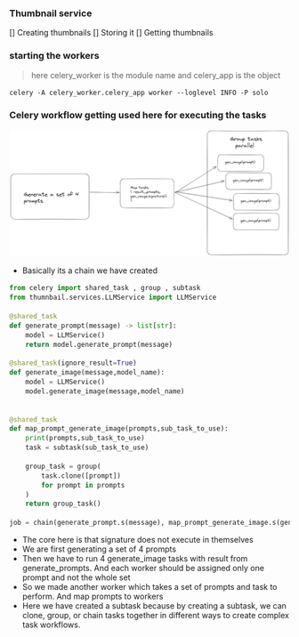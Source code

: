 ### Thumbnail service

[] Creating thumbnails
[] Storing it
[] Getting thumbnails

### starting the workers

> here celery_worker is the module name and celery_app is the object
```
celery -A celery_worker.celery_app worker --loglevel INFO -P solo
```

### Celery workflow getting used here for executing the tasks
![alt text](woker_chain.png)

* Basically its a chain we have created
```python
from celery import shared_task , group , subtask
from thumnbail.services.LLMService import LLMService

@shared_task
def generate_prompt(message) -> list[str]:
    model = LLMService()
    return model.generate_prompt(message)

@shared_task(ignore_result=True)
def generate_image(message,model_name):
    model = LLMService()
    model.generate_image(message,model_name)


@shared_task 
def map_prompt_generate_image(prompts,sub_task_to_use):
    print(prompts,sub_task_to_use)
    task = subtask(sub_task_to_use)
    
    group_task = group(
        task.clone([prompt])
        for prompt in prompts
    )
    return group_task()

job = chain(generate_prompt.s(message), map_prompt_generate_image.s(generate_image.s(model)))
```
* The core here is that signature does not execute in themselves
* We are first generating a set of 4 prompts
* Then we have to run 4 generate_image tasks with result from generate_prompts. And each worker should be assigned only one prompt and not the whole set
* So we made another worker which takes a set of prompts and task to perform. And map prompts to workers
* Here we have created a subtask because by creating a subtask, we can clone, group, or chain tasks together in different ways to create complex task workflows.